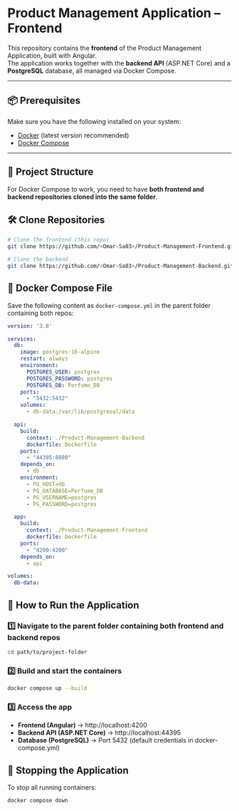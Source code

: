 # Product Management Application – Frontend

This repository contains the **frontend** of the Product Management Application, built with Angular.  
The application works together with the **backend API** (ASP.NET Core) and a **PostgreSQL** database, all managed via Docker Compose.

---

## 📦 Prerequisites

Make sure you have the following installed on your system:

- [Docker](https://www.docker.com/get-started) (latest version recommended)
- [Docker Compose](https://docs.docker.com/compose/)

---

## 📂 Project Structure

For Docker Compose to work, you need to have **both frontend and backend repositories cloned into the same folder**.

## 🛠 Clone Repositories

```bash
# Clone the frontend (this repo)
git clone https://github.com/<Omar-Sa03>/Product-Management-Frontend.git

# Clone the backend
git clone https://github.com/<Omar-Sa03>/Product-Management-Backend.git
```

## 🐳 Docker Compose File

Save the following content as `docker-compose.yml` in the parent folder containing both repos:

```yaml
version: '3.8'

services:
  db:
    image: postgres:16-alpine
    restart: always
    environment:
      POSTGRES_USER: postgres
      POSTGRES_PASSWORD: postgres
      POSTGRES_DB: Perfume_DB
    ports:
      - "5432:5432"
    volumes:
      - db-data:/var/lib/postgresql/data

  api:
    build:
      context: ./Product-Management-Backend
      dockerfile: Dockerfile
    ports:
      - "44395:8080"
    depends_on:
      - db
    environment:
      - PG_HOST=db
      - PG_DATABASE=Perfume_DB
      - PG_USERNAME=postgres
      - PG_PASSWORD=postgres

  app:
    build:
      context: ./Product-Management-Frontend
      dockerfile: Dockerfile
    ports:
      - "4200:4200"
    depends_on:
      - api

volumes:
  db-data:
```

## 🚀 How to Run the Application

### 1️⃣ Navigate to the parent folder containing both frontend and backend repos

```bash
cd path/to/project-folder
```

### 2️⃣ Build and start the containers

```bash
docker compose up --build
```

### 3️⃣ Access the app

- **Frontend (Angular)** → http://localhost:4200
- **Backend API (ASP.NET Core)** → http://localhost:44395
- **Database (PostgreSQL)** → Port 5432 (default credentials in docker-compose.yml)

## 🛑 Stopping the Application

To stop all running containers:

```bash
docker compose down
```